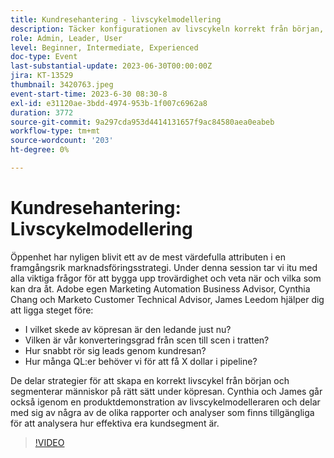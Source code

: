 ```yaml
---
title: Kundresehantering - livscykelmodellering
description: Täcker konfigurationen av livscykeln korrekt från början, segmentering av personer i köpresan, produktdemonstration av livscykelmodelleraren och olika rapporter och analyser som är tillgängliga för att hjälpa er att analysera hur effektiva era kundsegment är.
role: Admin, Leader, User
level: Beginner, Intermediate, Experienced
doc-type: Event
last-substantial-update: 2023-06-30T00:00:00Z
jira: KT-13529
thumbnail: 3420763.jpeg
event-start-time: 2023-6-30 08:30-8
exl-id: e31120ae-3bdd-4974-953b-1f007c6962a8
duration: 3772
source-git-commit: 9a297cda953d4414131657f9ac84580aea0eabeb
workflow-type: tm+mt
source-wordcount: '203'
ht-degree: 0%

---
```


# Kundresehantering: Livscykelmodellering

Öppenhet har nyligen blivit ett av de mest värdefulla attributen i en framgångsrik marknadsföringsstrategi. Under denna session tar vi itu med alla viktiga frågor för att bygga upp trovärdighet och veta när och vilka som kan dra åt. Adobe egen Marketing Automation Business Advisor, Cynthia Chang och Marketo Customer Technical Advisor, James Leedom hjälper dig att ligga steget före:

* I vilket skede av köpresan är den ledande just nu?
* Vilken är vår konverteringsgrad från scen till scen i tratten?
* Hur snabbt rör sig leads genom kundresan?
* Hur många QL:er behöver vi för att få X dollar i pipeline?

De delar strategier för att skapa en korrekt livscykel från början och segmenterar människor på rätt sätt under köpresan. Cynthia och James går också igenom en produktdemonstration av livscykelmodelleraren och delar med sig av några av de olika rapporter och analyser som finns tillgängliga för att analysera hur effektiva era kundsegment är.

>[!VIDEO](https://video.tv.adobe.com/v/3420763/?learn=on)
